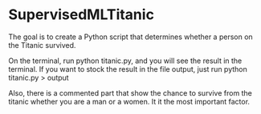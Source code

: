 # SupervisedMLTitanic
The goal is to create a Python script that determines whether a person on the Titanic survived.

On the terminal, run python titanic.py, and you will see the result in the terminal. If you want to stock the result in the file output, 
just run python titanic.py > output

Also, there is a commented part that show the chance to survive from the titanic whether you are a man or a women. It it the most important factor.
